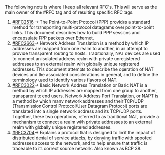 The following note is where I keep all relevant RFC's. This will serve as the main owner of the #RFC tag and of resulting specific RFC tags. 

1. [#RFC2516](https://datatracker.ietf.org/doc/html/rfc2516) -> The Point-to-Point Protocol (PPP) provides a standard method for transporting multi-protocol datagrams over point-to-point links. This document describes how to build PPP sessions and encapsulate PPP packets over Ethernet.
2. [#RFC2663](https://datatracker.ietf.org/doc/html/rfc2663)-> Network Address Translation is a method by which IP addresses are mapped from one realm to another, in an attempt to provide transparent routing to hosts. Traditionally, NAT devices are used to connect an isolated address realm with private unregistered addresses to an external realm with globally unique registered addresses. This document attempts to describe the operation of NAT devices and the associated considerations in general, and to define the terminology used to identify various flavors of NAT.
3. [#RFC3022](https://datatracker.ietf.org/doc/html/rfc3022#ref-NAT-TERM)-> Basic Network Address Translation or Basic NAT is a method by which IP addresses are mapped from one group to another, transparent to end users.  Network Address Port Translation, or NAPT is a method by which many network addresses and their TCP/UDP (Transmission Control Protocol/User Datagram Protocol) ports are translated into a single network address and its TCP/UDP ports.  Together, these two operations, referred to as traditional NAT, provide a mechanism to connect a realm with private addresses to an external realm with globally unique registered addresses.
4. [#RFC3704](https://datatracker.ietf.org/doc/html/rfc3704.html)-> Explains a protocol that is designed to limit the impact of distributed denial of service attacks, by denying traffic with spoofed addresses access to the network, and to help ensure that traffic is traceable to its correct source network. Also known as BCP 38.